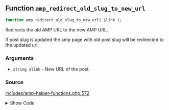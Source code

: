 ## Function `amp_redirect_old_slug_to_new_url`

```php
function amp_redirect_old_slug_to_new_url( $link );
```

Redirects the old AMP URL to the new AMP URL.

If post slug is updated the amp page with old post slug will be redirected to the updated url.

### Arguments

* `string $link` - New URL of the post.

### Source

[includes/amp-helper-functions.php:572](TODO)

<details>
<summary>Show Code</summary>
```php
<php ?>```
</details>
